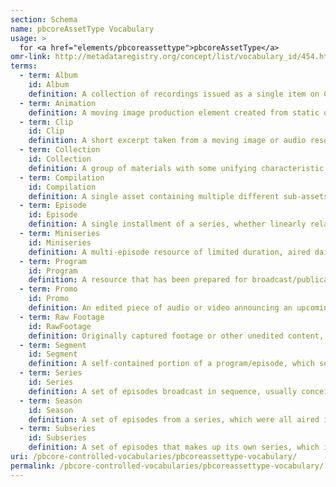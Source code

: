```yaml
---
section: Schema
name: pbcoreAssetType Vocabulary
usage: >
  for <a href="elements/pbcoreassettype">pbcoreAssetType</a>
omr-link: http://metadataregistry.org/concept/list/vocabulary_id/454.html
terms:
  - term: Album
    id: Album
    definition: A collection of recordings issued as a single item on CD, record, or another medium.
  - term: Animation
    definition: A moving image production element created from static drawings or objects.
  - term: Clip
    id: Clip
    definition: A short excerpt taken from a moving image or audio resource. A clip may not convey a complete intellectual concept.
  - term: Collection
    id: Collection
    definition: A group of materials with some unifying characteristic. – 2. Materials assembled by a person, organization, or repository from a variety of sources; an artificial collection.
  - term: Compilation
    id: Compilation
    definition: A single asset containing multiple different sub-assets; for example, a reel with programs, clips, and raw footage.
  - term: Episode
    id: Episode
    definition: A single installment of a series, whether linearly relate to other episodes in the series, or simply presented under the same branding.
  - term: Miniseries
    id: Miniseries
    definition: A multi-episode resource of limited duration, aired daily or weekly, usually with a total running time of less than 15 hours.
  - term: Program
    id: Program
    definition: A resource that has been prepared for broadcast/publication and is presented as a single work, with no series branding.
  - term: Promo
    id: Promo
    definition: An edited piece of audio or video announcing an upcoming work (like a program or series).
  - term: Raw Footage
    id: RawFootage
    definition: Originally captured footage or other unedited content, not intended for broadcast in its current form.
  - term: Segment
    id: Segment
    definition: A self-contained portion of a program/episode, which serves its own function, but operates within the larger program/episode.
  - term: Series
    id: Series
    definition: A set of episodes broadcast in sequence, usually conceived without a definte end and aired on a regular schedule. Typically all episodes within a single series follow a specific theme or continuous storyline, or are all broadcast under the same series title and branding.
  - term: Season
    id: Season
    definition: A set of episodes from a series, which were all aired in the same broadcast period.
  - term: Subseries
    id: Subseries
    definition: A set of episodes that makes up its own series, which is broadcast under an umbrella series with its own branding.
uri: /pbcore-controlled-vocabularies/pbcoreassettype-vocabulary/
permalink: /pbcore-controlled-vocabularies/pbcoreassettype-vocabulary/
---
```

